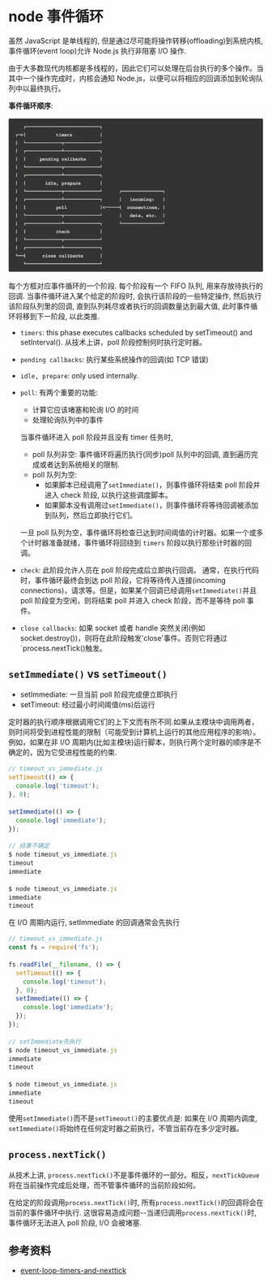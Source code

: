 # node 事件循环

虽然 JavaScript 是单线程的, 但是通过尽可能将操作转移(offloading)到系统内核, 事件循环(event loop)允许 Node.js 执行非阻塞 I/O 操作.

由于大多数现代内核都是多线程的，因此它们可以处理在后台执行的多个操作。当其中一个操作完成时，内核会通知 Node.js，以便可以将相应的回调添加到轮询队列中以最终执行。

**事件循环顺序**:

![](https://github.com/tzstone/MarkdownPhotos/blob/master/node-event-loop.jpeg)

每个方框对应事件循环的一个阶段.
每个阶段有一个 FIFO 队列, 用来存放待执行的回调. 当事件循环进入某个给定的阶段时, 会执行该阶段的一些特定操作, 然后执行该阶段队列里的回调, 直到队列耗尽或者执行的回调数量达到最大值, 此时事件循环将移到下一阶段, 以此类推.

- `timers`: this phase executes callbacks scheduled by setTimeout() and setInterval().
  从技术上讲，poll 阶段控制何时执行定时器。
- `pending callbacks`: 执行某些系统操作的回调(如 TCP 错误)
- `idle, prepare`: only used internally.
- `poll`: 有两个重要的功能:

  - 计算它应该堵塞和轮询 I/O 的时间
  - 处理轮询队列中的事件

  当事件循环进入 poll 阶段并且没有 timer 任务时,

  - poll 队列非空: 事件循环将遍历执行(同步)poll 队列中的回调, 直到遍历完成或者达到系统相关的限制.
  - poll 队列为空:
    - 如果脚本已经调用了`setImmediate()`，则事件循环将结束 poll 阶段并进入 check 阶段, 以执行这些调度脚本。
    - 如果脚本没有调用过`setImmediate()`，则事件循环将等待回调被添加到队列，然后立即执行它们。

  一旦 poll 队列为空，事件循环将检查已达到时间阈值的计时器。如果一个或多个计时器准备就绪，事件循环将回绕到 `timers` 阶段以执行那些计时器的回调。

- `check`: 此阶段允许人员在 poll 阶段完成后立即执行回调。
  通常，在执行代码时，事件循环最终会到达 poll 阶段，它将等待传入连接(incoming connections)，请求等。但是，如果某个回调已经调用`setImmediate()`并且 poll 阶段变为空闲，则将结束 poll 并进入 check 阶段，而不是等待 poll 事件。
- `close callbacks`: 如果 socket 或者 handle 突然关闭(例如 socket.destroy())，则将在此阶段触发'close'事件。否则它将通过`process.nextTick()触发。

## `setImmediate()` vs `setTimeout()`

- setImmediate: 一旦当前 poll 阶段完成便立即执行
- setTimeout: 经过最小时间阈值(ms)后运行

定时器的执行顺序根据调用它们的上下文而有所不同.如果从主模块中调用两者，则时间将受到进程性能的限制（可能受到计算机上运行的其他应用程序的影响）。
例如，如果在非 I/O 周期内(比如主模块)运行脚本，则执行两个定时器的顺序是不确定的，因为它受进程性能的约束.

```js
// timeout_vs_immediate.js
setTimeout(() => {
  console.log('timeout');
}, 0);

setImmediate(() => {
  console.log('immediate');
});

// 结果不确定
$ node timeout_vs_immediate.js
timeout
immediate

$ node timeout_vs_immediate.js
immediate
timeout
```

在 I/O 周期内运行, setImmediate 的回调通常会先执行

```js
// timeout_vs_immediate.js
const fs = require('fs');

fs.readFile(__filename, () => {
  setTimeout(() => {
    console.log('timeout');
  }, 0);
  setImmediate(() => {
    console.log('immediate');
  });
});

// setImmediate先执行
$ node timeout_vs_immediate.js
immediate
timeout

$ node timeout_vs_immediate.js
immediate
timeout
```

使用`setImmediate()`而不是`setTimeout()`的主要优点是: 如果在 I/O 周期内调度, `setImmediate()`将始终在任何定时器之前执行，不管当前存在多少定时器。

## `process.nextTick()`

从技术上讲, `process.nextTick()`不是事件循环的一部分。相反，`nextTickQueue`将在当前操作完成后处理，而不管事件循环的当前阶段如何。

在给定的阶段调用`process.nextTick()`时, 所有`process.nextTick()`的回调将会在当前的事件循环中执行. 这很容易造成问题--当递归调用`process.nextTick()`时, 事件循环无法进入 poll 阶段, I/O 会被堵塞.

## 参考资料

- [event-loop-timers-and-nexttick](https://nodejs.org/en/docs/guides/event-loop-timers-and-nexttick/)
